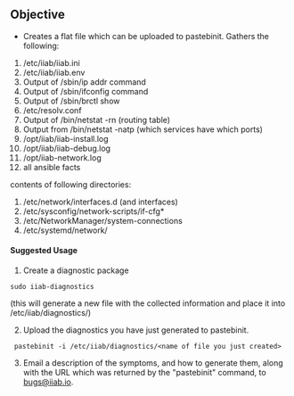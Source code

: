 ## Objective 
* Creates a flat file which can be uploaded to pastebinit. Gathers the following:

1. /etc/iiab/iiab.ini
2. /etc/iiab/iiab.env
3. Output of /sbin/ip addr command
4. Output of /sbin/ifconfig command
5. Output of /sbin/brctl show
6. /etc/resolv.conf
7. Output of /bin/netstat -rn (routing table)
8. Output from /bin/netstat -natp (which services have which ports)
9. /opt/iiab/iiab-install.log
10. /opt/iiab/iiab-debug.log
11. /opt/iiab-network.log
12. all ansible facts

contents of following directories:

1. /etc/network/interfaces.d (and interfaces)
2. /etc/sysconfig/network-scripts/if-cfg*
3. /etc/NetworkManager/system-connections
4. /etc/systemd/network/

#### Suggested Usage 
1. Create a diagnostic package
```
sudo iiab-diagnostics
```
(this will generate a new file with the collected information and place it into /etc/iiab/diagnostics/)

2. Upload the diagnostics you have just generated to pastebinit.
```
 pastebinit -i /etc/iiab/diagnostics/<name of file you just created>
```
3. Email a description of the symptoms, and how to generate them, along with the URL which was returned by the "pastebinit" command, to bugs@iiab.io.
